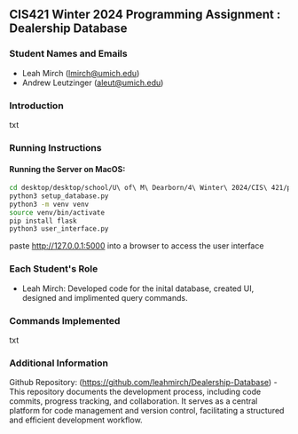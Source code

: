 ## CIS421 Winter 2024 Programming Assignment : Dealership Database

### Student Names and Emails
- Leah Mirch (lmirch@umich.edu)
- Andrew Leutzinger (aleut@umich.edu)

### Introduction
txt

### Running Instructions
#### Running the Server on MacOS:
```bash
cd desktop/desktop/school/U\ of\ M\ Dearborn/4\ Winter\ 2024/CIS\ 421/project/Dealership\ Database/
python3 setup_database.py
python3 -m venv venv
source venv/bin/activate
pip install flask
python3 user_interface.py
```
paste http://127.0.0.1:5000 into a browser to access the user interface

### Each Student's Role
- Leah Mirch: Developed code for the inital database, created UI, designed and implimented query commands.

### Commands Implemented
txt

### Additional Information
Github Repository: (https://github.com/leahmirch/Dealership-Database) - This repository documents the development process, including code commits, progress tracking, and collaboration. It serves as a central platform for code management and version control, facilitating a structured and efficient development workflow.
